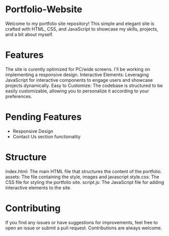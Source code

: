 # Portfolio-Website

Welcome to my portfolio site repository! This simple and elegant site is crafted with HTML, CSS, and JavaScript to showcase my skills, projects, and a bit about myself.

# Features
The site is curently optimized for PC/wide screens. I'll be working on implementing a responsive design.
Interactive Elements: Leveraging JavaScript for interactive components to engage users and showcase projects dynamically.
Easy to Customize: The codebase is structured to be easily customizable, allowing you to personalize it according to your preferences.

# Pending Features
* Responsive Design
* Contact Us section functionality

# Structure
index.html: The main HTML file that structures the content of the portfolio.
assets: The file containing the style, images and javascript
style.css: The CSS file for styling the portfolio site.
script.js: The JavaScript file for adding interactive elements to the site.

# Contributing
If you find any issues or have suggestions for improvements, feel free to open an issue or submit a pull request. Contributions are always welcome.
